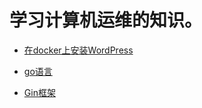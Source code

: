 # 学习计算机运维的知识。

* [在docker上安装WordPress](WordPress/How_to_install_WordPress_using_Docker.md)

* [go语言](Go/README.md)

* [Gin框架](Gin/README.md) 